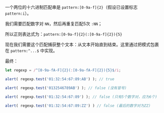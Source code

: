一个两位的十六进制匹配串是 `pattern:[0-9a-f]{2}`（假设已设置标志 `pattern:i`）。

我们需要匹配数字对 `NN`，然后再重复匹配5次 `:NN`；

所以正则表达式为：`pattern:[0-9a-f]{2}(:[0-9a-f]{2}){5}`

现在我们需要这个匹配捕获整个文本：从文本开始直到结束。这里通过把模式包裹在 `pattern:^...$` 中实现。

最终：

```js run
let regexp = /^[0-9a-fA-F]{2}(:[0-9a-fA-F]{2}){5}$/i;

alert( regexp.test('01:32:54:67:89:AB') ); // true

alert( regexp.test('0132546789AB') ); // false (没有冒号)

alert( regexp.test('01:32:54:67:89') ); // false (只有5个数字对，应为6个)

alert( regexp.test('01:32:54:67:89:ZZ') ) // false (最后的数字对为ZZ)
```
